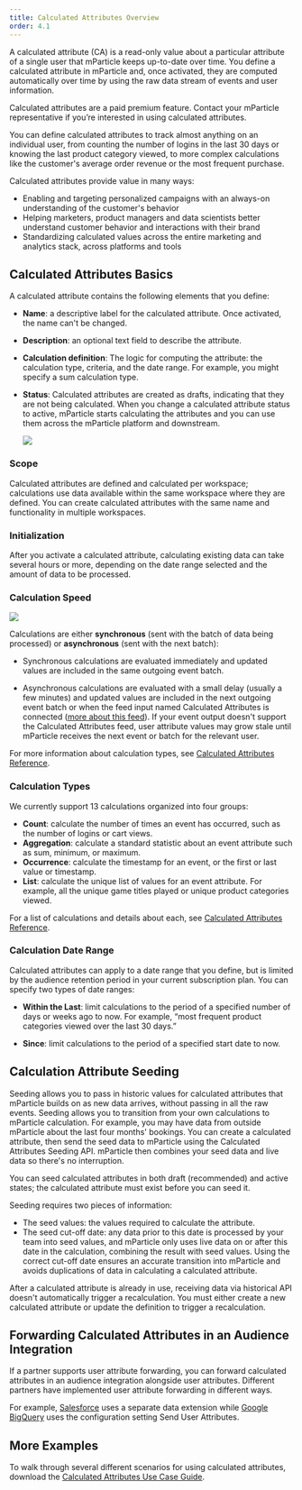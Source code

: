 ```yaml
---
title: Calculated Attributes Overview
order: 4.1
---
```


A calculated attribute (CA) is a read-only value about a particular attribute of a single user that mParticle keeps up-to-date over time. You define a calculated attribute in mParticle and, once activated, they are computed automatically over time by using the raw data stream of events and user information. 

<aside>Calculated attributes are a paid premium feature. Contact your mParticle representative if you’re interested in using calculated attributes.</aside>

You can define calculated attributes to track almost anything on an individual user, from counting the number of logins in the last 30 days or knowing the last product category viewed, to more complex calculations like the customer's average order revenue or the most frequent purchase.

Calculated attributes provide value in many ways:

* Enabling and targeting personalized campaigns with an always-on understanding of the customer's behavior
* Helping marketers, product managers and data scientists better understand customer behavior and interactions with their brand
* Standardizing calculated values across the entire marketing and analytics stack, across platforms and tools

## Calculated Attributes Basics

A calculated attribute contains the following elements that you define:

* **Name**: a descriptive label for the calculated attribute. Once activated, the name can't be changed.
* **Description**: an optional text field to describe the attribute.
* **Calculation definition**: The logic for computing the attribute: the calculation type, criteria, and the date range. For example, you might specify a sum calculation type.
* **Status**: Calculated attributes are created as drafts, indicating that they are not being calculated. When you change a calculated attribute status to active, mParticle starts calculating the attributes and you can use them across the mParticle platform and downstream.

  ![](/images/ca-builder.png)

### Scope

Calculated attributes are defined and calculated per workspace; calculations use data available within the same workspace where they are defined. You can create calculated attributes with the same name and functionality in multiple workspaces.

### Initialization

After you activate a calculated attribute, calculating existing data can take several hours or more, depending on the date range selected and the amount of data to be processed.

### Calculation Speed

![](/images/ca-delayed-flow.png)

Calculations are either **synchronous** (sent with the batch of data being processed) or **asynchronous** (sent with the next batch):

* Synchronous calculations are evaluated immediately and updated values are included in the same outgoing event batch.

* Asynchronous calculations are evaluated with a small delay (usually a few minutes) and updated values are included in the next outgoing event batch or when the feed input named Calculated Attributes is connected ([more about this feed](/guides/platform-guide/calculated-attributes/using-calculated-attributes/#forward-calculated-attributes-in-the-calculated-attributes-feed)). If your event output doesn't support the Calculated Attributes feed, user attribute values may grow stale until mParticle receives the next event or batch for the relevant user.
  
For more information about calculation types, see [Calculated Attributes Reference](/guides/platform-guide/calculated-attributes/reference/#calculations).

### Calculation Types

We currently support 13 calculations organized into four groups:

* **Count**: calculate the number of times an event has occurred, such as the number of logins or cart views.
* **Aggregation**: calculate a standard statistic about an event attribute such as sum, minimum, or maximum.
* **Occurrence**: calculate the timestamp for an event, or the first or last value or timestamp.
* **List**: calculate the unique list of values for an event attribute. For example, all the unique game titles played or unique product categories viewed.

For a list of calculations and details about each, see [Calculated Attributes Reference](/guides/platform-guide/calculated-attributes/reference/).

### Calculation Date Range

Calculated attributes can apply to a date range that you define, but is limited by the audience retention period in your current subscription plan. You can specify two types of date ranges:

* **Within the Last**: limit calculations to the period of a specified number of days or weeks ago to now. For example, “most frequent product categories viewed over the last 30 days.”

* **Since**: limit calculations to the period of a specified start date to now.

<!-- Hiding for now--won't appear in source on site
<aside class="notice">
Date ranges that include extremely large volumes of data (e.g. `All Time`) may take up to seven days to fully initialize before values are correct across the workspace. Once initialized, values are updated in real-time.
</aside>
-->

## Calculation Attribute Seeding

Seeding allows you to pass in historic values for calculated attributes that mParticle builds on as new data arrives, without passing in all the raw events. Seeding allows you to transition from your own calculations to mParticle calculation. For example, you may have data from outside mParticle about the last four months' bookings. You can create a calculated attribute, then send the seed data to mParticle using the Calculated Attributes Seeding API. mParticle then combines your seed data and live data so there's no interruption.

You can seed calculated attributes in both draft (recommended) and active states; the calculated attribute must exist before you can seed it.

Seeding requires two pieces of information:

* The seed values: the values required to calculate the attribute.
* The seed cut-off date: any data prior to this date is processed by your team into seed values, and mParticle only uses live data on or after this date in the calculation, combining the result with seed values. Using the correct cut-off date ensures an accurate transition into mParticle and avoids duplications of data in calculating a calculated attribute.

<aside class="note">After a calculated attribute is already in use, receiving data via historical API doesn't automatically trigger a recalculation. You must either create a new calculated attribute or update the definition to trigger a recalculation.</aside>
<!-- Ask Yuan Ren to review. Update https://stackoverflow.com/c/mparticle/questions/2228 once published. -->

## Forwarding Calculated Attributes in an Audience Integration

If a partner supports user attribute forwarding, you can forward calculated attributes in an audience integration alongside user attributes. Different partners have implemented user attribute forwarding in different ways. 

For example, [Salesforce](/integrations/salesforce-email/audience/#forward-additional-subscriber-data) uses a separate data extension while [Google BigQuery](/integrations/google-bigquery/audience/#configuration-settings) uses the configuration setting Send User Attributes.
<!-- Ask Geoff to review. Update https://stackoverflow.com/c/mparticle/questions/1027 once published. -->

## More Examples

To walk through several different scenarios for using calculated attributes, download the [Calculated Attributes Use Case Guide](https://go.pardot.com/l/398262/2021-11-29/bt6yd4/398262/1638185505S5gEJYOk/Calculated_Attributes_Use_Case_Book.pdf).
